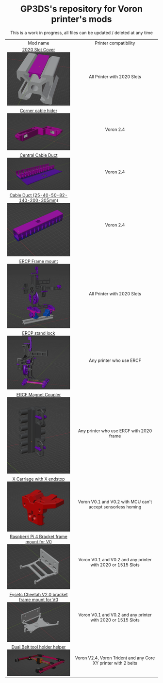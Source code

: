 <h1 align="center">GP3DS's repository for Voron printer's mods</h1>

 <p align="center">This is a work in progress, all files can be updated / deleted at any time</p>


<table align="center">
  <tr>
    <td align="center">Mod name</td>
    <td align="center">Printer compatibility</td>   
  </tr>
  <tr>
    <td align="center">
      <a href="./2020_Slot_Cover">2020 Slot Cover<br><img src="./2020_Slot_Cover/Images/installation_screenshot.png" alt="1" width=300px></a></td>
    <td align="center">All Printer with 2020 Slots</td>   
  </tr>  
  <tr>
    <td align="center">
      <a href="./Corner_cable_Hiders">Corner cable hider<br><img src="./Corner_cable_Hiders/Images/concept_screenshot.png" alt="1" width=300px></a></td>
    <td align="center">Voron 2.4</td>   
  </tr>
  <tr>
    <td align="center">
    <a href="./Central_cable_duct">Central Cable Duct <br><img src="./Central_cable_duct/Images/Concept_screenshot.png" alt="1" width=300px></a></td>
    <td align="center">Voron 2.4</td>   
  </tr>
  <tr>
    <td align="center">
      <a href="./Cable_Duct">Cable Duct (25-40-50-82-140-200-305mm)<br><img src="./Cable_Duct/Images/Concept_screenshot.png" alt="1" width=300px></a></td>
    <td align="center">Voron 2.4</td>   
  </tr>
  <tr>
    <td align="center">
      <a href="./ERCP_frame_mount">ERCP Frame mount<br><img src="./ERCP_frame_mount/Images/general_screenshot.png" alt="1" width=300px></a></td>
    <td align="center">All Printer with 2020 Slots</td>   
  </tr>
  <tr>
    <td align="center">
      <a href="./ERCP_stand_lock">ERCP stand lock<br><img src="./ERCP_stand_lock/Images/Concept_screenshot.png" alt="1" width=300px></a></td>
    <td align="center">Any printer who use ERCF</td>   
  </tr>
  <tr>
    <td align="center">
      <a href="./ERCF_Magnet_Coupler">ERCF Magnet Coupler<br><img src="./ERCF_Magnet_Coupler/Images/Concept.png" alt="1" width=300px></a></td>
    <td align="center">Any printer who use ERCF with 2020 frame </td>   
  </tr>
  <tr>
    <td align="center">
      <a href="./V0_X_Carriage_with_endstop">X Carriage with X endstop<br><img src="./V0_X_Carriage_with_endstop/Images/Screenshot_part.png" alt="1" width=300px></a></td>
    <td align="center">Voron V0.1 and V0.2 with MCU can't accept sensorless homing</td>   
  </tr>
  <tr>
    <td align="center">
      <a href="./V0_Pi4_bracket">Raspberri Pi 4 Bracket frame mount for V0<br><img src="./V0_Pi4_bracket/Images/Concept.png" alt="1" width=300px></a></td>
    <td align="center">Voron V0.1 and V0.2 and any printer with 2020 or 1515 Slots</td>   
  </tr>
  <tr>
    <td align="center">
      <a href="./V0_Cheetah_V2_bracket">Fysetc Cheetah V2.0 bracket frame mount for V0<br><img src="./V0_Cheetah_V2_bracket/Images/Concept.png" alt="1" width=300px></a></td>
    <td align="center">Voron V0.1 and V0.2 and any printer with 2020 or 1515 Slots</td>   
  </tr>
  <tr>
    <td align="center">
      <a href="./TOOL_Dual_Belt_Helper">Dual Belt tool holder helper<br><img src="./TOOL_Dual_Belt_Helper/Images/concept_screenshot.png" alt="1" width=300px></a></td>
    <td align="center">Voron V2.4, Voron Trident and any Core XY printer with 2 belts </td>   
  </tr>
</table>
